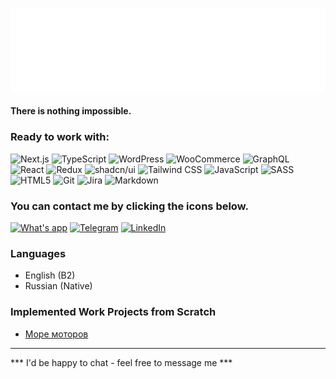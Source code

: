 ![greeting](./greeting.svg "Hello world!")
#### There is nothing impossible.

### Ready to work with:
![Next.js](https://img.shields.io/badge/next.js-black.svg?style=for-the-badge&logo=next.js&logoColor=white)
![TypeScript](https://img.shields.io/badge/typescript-%23007ACC.svg?style=for-the-badge&logo=typescript&logoColor=white)
![WordPress](https://img.shields.io/badge/wordpress-%234F5B93.svg?style=for-the-badge&logo=wordpress&logoColor=white)
![WooCommerce](https://img.shields.io/badge/woocommerce-%234F5B93.svg?style=for-the-badge&logo=woocommerce&logoColor=white)
![GraphQL](https://img.shields.io/badge/graphql-%23E10098.svg?style=for-the-badge&logo=graphql&logoColor=white)
![React](https://img.shields.io/badge/react-%2320232a.svg?style=for-the-badge&logo=react&logoColor=%2361DAFB)
![Redux](https://img.shields.io/badge/redux-%23593d88.svg?style=for-the-badge&logo=redux&logoColor=white)
![shadcn/ui](https://img.shields.io/badge/shadcn/ui-%23F7DF1E.svg?style=for-the-badge&logoColor=black)
![Tailwind CSS](https://img.shields.io/badge/tailwind%20css-%2338B2D0.svg?style=for-the-badge&logo=tailwind-css&logoColor=white)
![JavaScript](https://img.shields.io/badge/javascript-%23323330.svg?style=for-the-badge&logo=javascript&logoColor=%23F7DF1E)
![SASS](https://img.shields.io/badge/SASS-hotpink.svg?style=for-the-badge&logo=SASS&logoColor=white)
![HTML5](https://img.shields.io/badge/html5-%23E34F26.svg?style=for-the-badge&logo=html5&logoColor=white)
![Git](https://img.shields.io/badge/git-%23F05033.svg?style=for-the-badge&logo=git&logoColor=white)
![Jira](https://img.shields.io/badge/jira-%23000535.svg?style=for-the-badge&logo=jira&logoColor=white)
![Markdown](https://img.shields.io/badge/markdown-%23000000.svg?style=for-the-badge&logo=markdown&logoColor=white)

### You can contact me by clicking the icons below.
[![What's app](https://img.shields.io/badge/WhatsApp-25D366?style=for-the-badge&logo=whatsapp&logoColor=white)](https://api.whatsapp.com/send?phone=79141517989)
[![Telegram](https://img.shields.io/badge/Telegram-2CA5E0?style=for-the-badge&logo=telegram&logoColor=white)](https://t.me/+79141517989)
[![LinkedIn](https://img.shields.io/badge/linkedin-%230077B5.svg?style=for-the-badge&logo=linkedin&logoColor=white)](https://www.linkedin.com/in/german-gribanov-615331263/)

### Languages

+ English (B2)
+ Russian (Native)

### Implemented Work Projects from Scratch
- [Море моторов](https://more-motorov-spb.ru)

*********
*** I'd be happy to chat - feel free to message me ***
<!--
**GermanGrib/GermanGrib** is a ✨ _special_ ✨ repository because its `README.md` (this file) appears on your GitHub profile.

Here are some ideas to get you started:

- 🔭 I’m currently working on ...
- 🌱 I’m currently learning ...
- 👯 I’m looking to collaborate on ...
- 🤔 I’m looking for help with ...
- 💬 Ask me about ...
- 📫 How to reach me: ...
- 😄 Pronouns: ...
- ⚡ Fun fact: ...
-->
